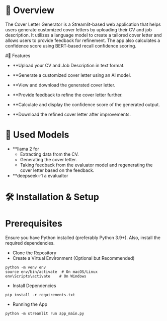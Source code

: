 # 📌 Overview

The Cover Letter Generator is a Streamlit-based web application that helps users generate customized cover letters by uploading their CV and job description. It utilizes a language model to create a tailored cover letter and allows users to provide feedback for refinement. The app also calculates a confidence score using BERT-based recall confidence scoring.

#🚀 Features

- **Upload your CV and Job Description in text format.

- **Generate a customized cover letter using an AI model.

- **View and download the generated cover letter.

- **Provide feedback to refine the cover letter further.

- **Calculate and display the confidence score of the generated output.

- **Download the refined cover letter after improvements.



# 🧠 Used Models 
- **llama 2 for 
    - Extracting data from the CV.
    - Generating the cover letter.
    - Taking feedback from the evaluator model and regenerating the cover letter based on the feedback.
- **deepseek-r1 a evalualtor 

# 🛠️ Installation & Setup

# Prerequisites
Ensure you have Python installed (preferably Python 3.9+). Also, install the required dependencies.

- Clone the Repository
- Create a Virtual Environment (Optional but Recommended)
```
python -m venv env
source env/bin/activate  # On macOS/Linux
env\Scripts\activate    # On Windows
```
- Install Dependencies
```
pip install -r requirements.txt
```
- Running the App
```
python -m streamlit run app_main.py
```

